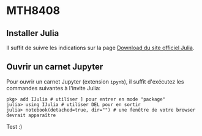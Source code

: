 # MTH8408

## Installer Julia

Il suffit de suivre les indications sur la page [Download du site officiel Julia](https://julialang.org/downloads/).

## Ouvrir un carnet Jupyter

Pour ouvrir un carnet Jupyter (extension `ipynb`), il suffit d'exécutez les commandes suivantes à l'invite Julia:
```
pkg> add IJulia # utiliser ] pour entrer en mode "package"
julia> using IJulia # utiliser DEL pour en sortir
julia> notebook(detached=true, dir="") # une fenêtre de votre browser devrait apparaître
```
Test :)
